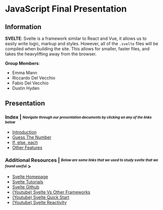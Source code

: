 # JavaScript Final Presentation
## Information
__SVELTE__: Svelte is a framework similar to React and Vue, it allows us to easily write logic, markup and styles. However, all of the `.svelte` files will be compiled when building the site. This allows for smaller, faster files, and takes the heavylifting away from the browser.

__Group Members__:
* Emma Mann 
* Riccardo Del Vecchio
* Fabio Del Vecchio
* Dustin Hyden

## Presentation

### Index | <sub><sup>_Navigate through our presentation documents by clicking on any of the links below_</sup></sub>
* [Introduction](./introduction.md)
* [Guess The Number](./guess-the-number.md)
* [If, else, each](./if-else-each.md)
* [Other Features](./other.md)

### Additional Resources | <sub><sup>_Below are some links that we used to study svelte that we found useful._</sup></sub>>
* [Svelte Homepage](https://svelte.dev/)
* [Svelte Tutorials](https://svelte.dev/tutorial/basics)
* [Svelte Github](https://github.com/sveltejs/svelte)
* [(Youtube) Svelte Vs Other Frameworks](https://www.youtube.com/watch?v=DZyWNS4fVE0)
* [(Youtube) Svelte Quick Start](https://www.youtube.com/watch?v=043h4ugAj4c)
* [(Youtube) Svelte Reactivity](https://www.youtube.com/watch?v=AdNJ3fydeao)


